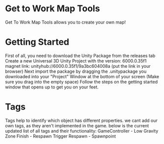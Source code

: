 # Get to Work Map Tools
Get To Work Map Tools allows you to create your own map!

# Getting Started
First of all, you need to download the Unity Package from the releases tab
Create a new Universal 3D Unity Project with the version: 6000.0.35f1 magnet link: unityhub://6000.0.35f1/9a3bc604008a (put the link in your browser)
Next import the package by dragging the .unitypackage you downloaded into your "Project" Window at the bottom of your screen (Make sure you drag into the empty space)
Follow the steps on the getting started window that opens up to get you on your feet.
# Tags
Tags help to identify which object has different properties. we cant add our own tags, as they aren't implemented in the game.
below is the current updated list of all tags and their functionality:
GameController - Low Gravity Zone
Finish - Respawn Trigger
Respawn - Spawnpoint 
